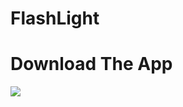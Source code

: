 # FlashLight
<h1>Download The App</h1>

<a href="https://play.google.com/store/apps/details?id=com.pavankumar.flashlight"><img src="https://user-images.githubusercontent.com/66868015/84566813-c8dcd400-ad91-11ea-8e52-b705f881e8a8.jpg" /></a></br>
